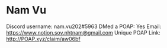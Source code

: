 # Nam Vu

Discord username: nam.vu202#5963
DMed a POAP: Yes
Email: https://www.notion.sov.nhtnam@gmail.com
Unique POAP Link: http://POAP.xyz/claim/aw06bf